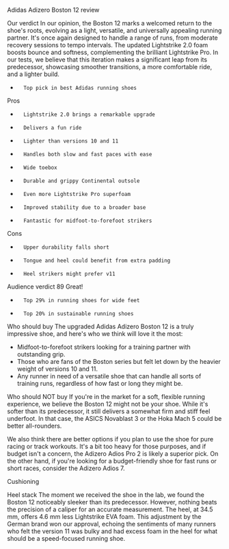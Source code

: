 Adidas Adizero Boston 12 review

Our verdict
In our opinion, the Boston 12 marks a welcomed return to the shoe's roots, evolving as a light, versatile, and universally appealing running partner. It's once again designed to handle a range of runs, from moderate recovery sessions to tempo intervals. The updated Lightstrike 2.0 foam boosts bounce and softness, complementing the brilliant Lightstrike Pro. In our tests, we believe that this iteration makes a significant leap from its predecessor, showcasing smoother transitions, a more comfortable ride, and a lighter build.
* 		Top pick in best Adidas running shoes
Pros
* 		Lightstrike 2.0 brings a remarkable upgrade
* 		Delivers a fun ride
* 		Lighter than versions 10 and 11
* 		Handles both slow and fast paces with ease
* 		Wide toebox
* 		Durable and grippy Continental outsole
* 		Even more Lightstrike Pro superfoam
* 		Improved stability due to a broader base
* 		Fantastic for midfoot-to-forefoot strikers
Cons
* 		Upper durability falls short
* 		Tongue and heel could benefit from extra padding
* 		Heel strikers might prefer v11
Audience verdict 89
Great!

* 		Top 29% in running shoes for wide feet
* 		Top 20% in sustainable running shoes




Who should buy
The upgraded Adidas Adizero Boston 12 is a truly impressive shoe, and here's who we think will love it the most:
* Midfoot-to-forefoot strikers looking for a training partner with outstanding grip.
* Those who are fans of the Boston series but felt let down by the heavier weight of versions 10 and 11.
* Any runner in need of a versatile shoe that can handle all sorts of training runs, regardless of how fast or long they might be.


Who should NOT buy
If you're in the market for a soft, flexible running experience, we believe the Boston 12 might not be your shoe. While it's softer than its predecessor, it still delivers a somewhat firm and stiff feel underfoot. In that case, the ASICS Novablast 3 or the Hoka Mach 5 could be better all-rounders.

We also think there are better options if you plan to use the shoe for pure racing or track workouts. It's a bit too heavy for those purposes, and if budget isn't a concern, the Adizero Adios Pro 2 is likely a superior pick. On the other hand, if you're looking for a budget-friendly shoe for fast runs or short races, consider the Adizero Adios 7.


Cushioning

Heel stack
The moment we received the shoe in the lab, we found the Boston 12 noticeably sleeker than its predecessor. However, nothing beats the precision of a caliper for an accurate measurement.
The heel, at 34.5 mm, offers 4.6 mm less Lightstrike EVA foam.
This adjustment by the German brand won our approval, echoing the sentiments of many runners who felt the version 11 was bulky and had excess foam in the heel for what should be a speed-focused running shoe.


